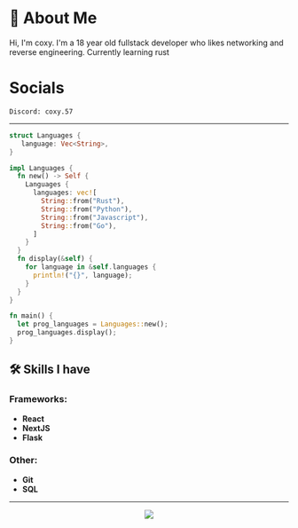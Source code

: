 

# 👋 About Me

Hi, I'm coxy. I'm a 18 year old fullstack developer who likes networking and reverse engineering. Currently learning rust
# Socials
```
Discord: coxy.57
```

---

```rust
struct Languages {
   language: Vec<String>,
}

impl Languages {
  fn new() -> Self {
    Languages {
      languages: vec![
        String::from("Rust"),
        String::from("Python"),
        String::from("Javascript"),
        String::from("Go"),
      ]
    }
  }
  fn display(&self) {
    for language in &self.languages {
      println!("{}", language);
    }
  }
}

fn main() {
  let prog_languages = Languages::new();
  prog_languages.display();
}
```
## 🛠️ Skills I have

### Frameworks:
- **React**   
- **NextJS** 
- **Flask**  

### Other:
- **Git**  
- **SQL**   
--------



<p align="center"> <img src="https://github-readme-stats.vercel.app/api?username=1coxy57&theme=tokyonight&show_icons=true&card_width=1100"> </p>
